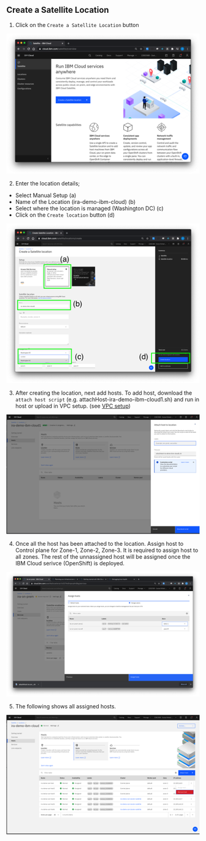 ## Create a Satellite Location


1. Click on the `Create a Satellite Location` button

![create_sat_loc](./images/create_sat_loc.png)

2. Enter the location details; 

* Select Manual Setup (a)
* Name of the Location (ira-demo-ibm-cloud) (b)
* Select where the location is managed (Washington DC) (c)
* Click on the `Create location` button (d)

![create_sat_loc_details](./images/create_sat_loc_details.png)

3. After creating the location, next add hosts. To add host, download the `attach host script` (e.g. attachHost-ira-demo-ibm-cloud1.sh) and run in host or upload in VPC setup. (see [VPC setup](vpc-setup.md))

![add-sat-host](./images/add-sat-host.png)

4. Once all the host has been attached to the location. Assign host to Control plane for Zone-1, Zone-2, Zone-3. It is required to assign host to all zones. The rest of the unnassigned host will be assigned once the IBM Cloud serivce (OpenShift) is deployed.

![images/sat-assign-host](./images/sat-assign-host.png)

5. The following shows all assigned hosts.

![assign-sat-host](./images/assign-sat-host.png)

 